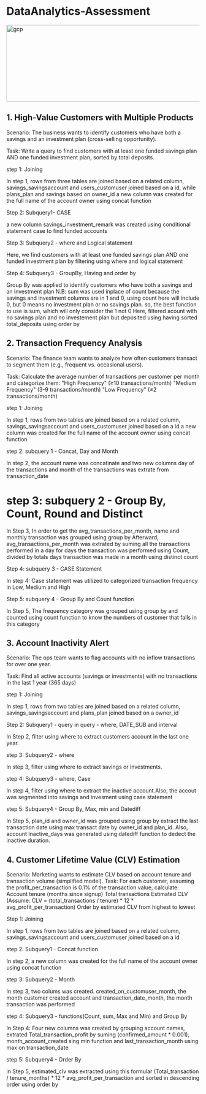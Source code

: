 # DataAnalytics-Assessment
<img src="https://th.bing.com/th/id/R.0b82bd3f316847a00b856cbf5b79588e?rik=%2blPRZmEymS1w4w&pid=ImgRaw&r=0" alt="gcp" width="3000" height="200"/>


## 1. High-Value Customers with Multiple Products
<p> Scenario: The business wants to identify customers who have both a savings and an investment plan (cross-selling opportunity).
	
Task: Write a query to find customers with at least one funded savings plan AND one funded investment plan, sorted by total deposits.</p>

step 1: Joining
<p> In step 1, rows from three tables are joined based on a related column, savings_savingsaccount and users_customuser joined based on a id, while plans_plan and savings based on owner_id
a new column was created for the full name of the account owner using concat function </p>

Step 2: Subquery1- CASE
<p>a new column savings_investment_remark was created using conditional statement case to find funded accounts</p>

Step 3: Subquery2 - where and Logical statement
<p> Here, we find customers with at least one funded savings plan AND one funded investment plan by filtering using where and logical statement </p>


Step 4: Subquery3 - GroupBy, Having and order by
<p> Group By was applied to identify customers who have both a savings and an investment plan
N.B: sum was used inplace of count because the savings and investment columns are in 1 and 0, using count here will include 0, but 0 means no investment plan or no savings plan. so, the best function to use is sum, which will only consider the 1 not 0
Here, filtered acount with no savings plan and no investement plan but deposited using having 
sorted total_deposits using order by </p>





## 2. Transaction Frequency Analysis
<p>Scenario: The finance team wants to analyze how often customers transact to segment them (e.g., frequent vs. occasional users).

Task: Calculate the average number of transactions per customer per month and categorize them:
"High Frequency" (≥10 transactions/month)
"Medium Frequency" (3-9 transactions/month)
"Low Frequency" (≤2 transactions/month) </p>

step 1: Joining
<p>In step 1, rows from two tables are joined based on a related column, savings_savingsaccount and users_customuser joined based on a id
a new column was created for the full name of the account owner using concat function </p>

step 2: subquery 1 - Concat, Day and Month
<p> In step 2, the account name was concatinate and two new columns day of the transactions and month of the transactions was extrate from transaction_date </p>

# step 3: subquery 2 - Group By, Count, Round and Distinct
<p> In Step 3, In order to get the avg_transactions_per_month, name and monthly transaction was grouped using group by
Afterward,  avg_transactions_per_month was extrated by suming all the transactions performed  in a day for days the transaction was performed using Count, divided by totals days transaction was made  in a month using distinct count </p>

Step 4: subquery 3 - CASE Statement
<p> In step 4: Case statement was utilized to categorized transaction frequency in Low, Medium and High </p>

Step 5: subquery 4 - Group By and Count function 
<p> In Step 5, The frequency category was grouped using group by and counted using count function to know the numbers of customer that falls in this category  </p>


## 3. Account Inactivity Alert
<p>Scenario: The ops team wants to flag accounts with no inflow transactions for over one year.

Task: Find all active accounts (savings or investments) with no transactions in the last 1 year (365 days) </p>



step 1: Joining
<p>In step 1, rows from two tables are joined based on a related column, savings_savingsaccount and plans_plan joined based on a owner_id </p>

Step 2: Subquery1 - query in query - where, DATE_SUB and interval
<p>In Step 2, filter using where to extract customers account in the last one year. </p>

step 3: Subquery2 -  where
<p>In step 3, filter using where to extract savings or investments.</p>

step 4: Subquery3 -  where, Case
<p>In step 4, filter using where to extract the inactive account.Also, the accout was segmented into savings and invesment using case statement</p>

step 5: Subquery4 -  Group By, Max, min and Datediff
<p>In Step 5, plan_id and owner_id was grouped using group by extract the last transaction date using max transact date by owner_id and plan_id. Also, account Inactive_days was generated using datediff function to dedect the inactive duration.  </p>

    
## 4. Customer Lifetime Value (CLV) Estimation

<p> Scenario: Marketing wants to estimate CLV based on account tenure and transaction volume (simplified model).
Task: For each customer, assuming the profit_per_transaction is 0.1% of the transaction value, calculate:
Account tenure (months since signup)
Total transactions
Estimated CLV (Assume: CLV = (total_transactions / tenure) * 12 * avg_profit_per_transaction)
Order by estimated CLV from highest to lowest </p>


Step 1: Joining
<p> In step 1, rows from two tables are joined based on a related column, savings_savingsaccount and users_customuser joined based on a id </p>

step 2: Subquery1 - Concat function
<p> In step 2, a new column was created for the full name of the account owner using concat function </p>

step 3: Subquery2 - Month
<p> In step 3, two colums was created. created_on_customuser_month, the month customer created account and  transaction_date_month, the month transaction was performed </p>

step 4: Subquery3 - functions(Count, sum, Max and Min) and Group By 
<p> In Step 4: Four new columns was created by grouping  account names, extrated  Total_transaction_profit  by suming (confirmed_amount * 0.001), month_account_created sing min function and last_transaction_month using max on transaction_date </p>

step 5: Subquery4 - Order By
<p> in Step 5, estimated_clv was extracted using this formular (Total_transaction / tenure_months) * 12 * avg_profit_per_transaction and sorted in descending order using order by<p>


